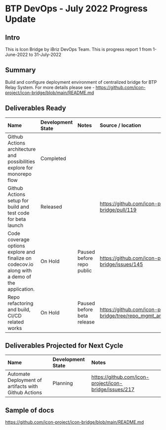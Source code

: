 # BTP DevOps - July 2022 Progress Update



## Intro
This is Icon Bridge by iBriz DevOps Team. This is progress report 1 from 1-June-2022 to 31-July-2022

## Summary
Build and configure deployment environment of centralized bridge for BTP Relay System.
For more details please see - https://github.com/icon-project/icon-bridge/blob/main/README.md 

## Deliverables Ready

| Name | Development State | Notes | Source / location |
|:-----|:------------------|:------|:------------------|
| Github Actions architecture and possibilities explore for monorepo flow | Completed | 
| Github Actions setup for build and test code for beta launch | Released | | https://github.com/icon-project/icon-bridge/pull/119 |
| Code coverage options explore and finalize on codecov.io along with a demo of the application. | On Hold | Paused before repo public | https://github.com/icon-project/icon-bridge/issues/145 |
| Repo refactoring and build, CI/CD related works | On Hold | Paused before beta release | https://github.com/icon-project/icon-bridge/tree/repo_mgmt_and_github_actions/provision |

## Deliverables Projected for Next Cycle

| Name | Development State | Notes |
|:-----|:------------------|:------|
|Automate Deployment of artifacts with Github Actions | Planning | https://github.com/icon-project/icon-bridge/issues/217 |


## Sample of docs
https://github.com/icon-project/icon-bridge/blob/main/README.md 

